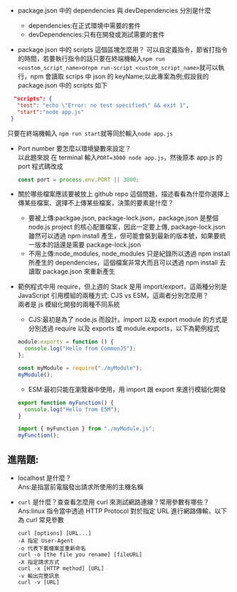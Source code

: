 - package.json 中的 dependencies 與 devDependencies 分別是什麼

  - dependencies:在正式環境中需要的套件
  - devDependencies:只有在開發或測試需要的套件

- package.json 中的 scripts 這個區塊怎麼用？
  可以自定義指令，節省打指令的時間，若要執行指令的話只要在終端機輸入`npm run <custom_script_name>`or`npm run-script <custom_script_name>`就可以執行，npm 會讀取 scrips 中 json 的 keyName;以此專案為例;假設我的 package.json 中的 scripts 如下

```json
  "scripts": {
   "test": "echo \"Error: no test specified\" && exit 1",
   "start":"node app.js"
 }
```

只要在終端機輸入 `npm run start`就等同於輸入`node app.js`

- Port number 要怎麼以環境變數來設定？  
   以此題來說 在 terminal 輸入`PORT=3000 node app.js`，然後原本 app.js 的 port 程式碼改成

  ```javascript
  const port = process.env.PORT || 3000;
  ```

- 關於哪些檔案應該要被放上 github repo 這個問題，描述看看為什麼你選擇上傳某些檔案、選擇不上傳某些檔案，決策的要素是什麼？

  - 要被上傳:packgae.json, package-lock.json，package.json 是整個 node.js project 的核心配置檔案，因此一定要上傳, package-lock.json 雖然可以透過 npm install 產生，但可能會裝到最新的版本號，如果要統一版本的話還是需要 package-lock.json
  - 不用上傳:node_modules, node_modules 只是紀錄所以透過 npm install 所產生的 dependencies，這個檔案非常大而且可以透過 npm install 去讀取 package.json 來重新產生

- 範例程式中用 require，但上週的 Stack 是用 import/export，這兩種分別是 JavaScript 引用模組的兩種方式: CJS vs ESM，這兩者分別怎麼用？  
  兩者是 js 模組化開發的兩種不同系統

  - CJS:最初是為了 node.js 而設計。import 以及 export module 的方式是分別透過 require 以及 exports 或 module.exports，以下為範例程式

  ```javascript
  module.exports = function () {
    console.log("Hello from CommonJS");
  };

  const myModule = require("./myModule");
  myModule();
  ```

  - ESM:最初只能在瀏覽器中使用，用 import 跟 export 來進行模組化開發

  ```javascript
  export function myFunction() {
    console.log("Hello from ESM");
  }

  import { myFunction } from "./myModule.js";
  myFunction();
  ```

## 進階題:

- localhost 是什麼？  
  Ans:是指當前電腦發出請求所使用的主機名稱
- `curl` 是什麼？查查看怎麼用 curl 來測試網路連線？常用參數有哪些？  
  Ans:linux 指令當中透過 HTTP Protocol 對於指定 URL 進行網路傳輸，以下為 curl 常見參數

  ```
  curl [options] [URL...]
  -A 指定 User-Agent
  -o 代表下載檔案並重新命名
  curl -o [the file you rename] [fileURL]
  -X 指定請求方式
  curl -x [HTTP method] [URL]
  -v 輸出完整訊息
  curl -v [URL]
  ```
